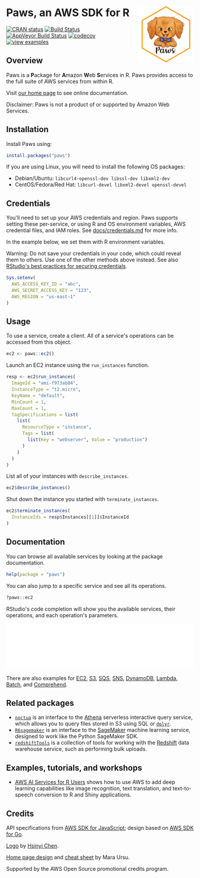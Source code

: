 
# Paws, an AWS SDK for R [<img src="docs/logo.png" align="right" height="150" />](https://paws-r.github.io)

[![CRAN status](https://www.r-pkg.org/badges/version/paws)](https://cran.r-project.org/package=paws)
[![Build Status](https://travis-ci.com/paws-r/paws.svg?branch=main)](https://travis-ci.com/paws-r/paws)
[![AppVeyor Build Status](https://ci.appveyor.com/api/projects/status/2ma1spb2f55129qc/branch/main?svg=true)](https://ci.appveyor.com/project/paws-r/paws/branch/main)
[![codecov](https://codecov.io/gh/paws-r/paws/branch/main/graph/badge.svg)](https://codecov.io/gh/paws-r/paws)
[![view examples](https://img.shields.io/badge/learn%20by-examples-0077b3.svg)](https://github.com/paws-r/paws/tree/main/examples)

## Overview

Paws is a **P**ackage for **A**mazon **W**eb **S**ervices in R. Paws provides
access to the full suite of AWS services from within R.

Visit [our home page](https://paws-r.github.io) to see online documentation.

Disclaimer: Paws is not a product of or supported by Amazon Web Services.

## Installation

Install Paws using:

``` r
install.packages("paws")
```

If you are using Linux, you will need to install the following OS packages:

* Debian/Ubuntu: `libcurl4-openssl-dev libssl-dev libxml2-dev`
* CentOS/Fedora/Red Hat: `libcurl-devel libxml2-devel openssl-devel`

## Credentials

You'll need to set up your AWS credentials and region. Paws supports setting 
these per-service, or using R and OS environment variables, AWS credential
files, and IAM roles. See [docs/credentials.md](docs/credentials.md) for more
info.

In the example below, we set them with R environment variables.

Warning: Do not save your credentials in your code, which could reveal
them to others. Use one of the other methods above instead. See also
[RStudio's best practices for securing credentials](https://db.rstudio.com/best-practices/managing-credentials/#encrypt-credentials-with-keyring).

``` r
Sys.setenv(
  AWS_ACCESS_KEY_ID = "abc",
  AWS_SECRET_ACCESS_KEY = "123",
  AWS_REGION = "us-east-1"
)
```

## Usage

To use a service, create a client. All of a service's operations
can be accessed from this object.

``` r
ec2 <- paws::ec2()
```

Launch an EC2 instance using the `run_instances` function.

``` r
resp <- ec2$run_instances(
  ImageId = "ami-f973ab84",
  InstanceType = "t2.micro",
  KeyName = "default",
  MinCount = 1,
  MaxCount = 1,
  TagSpecifications = list(
    list(
      ResourceType = "instance",
      Tags = list(
        list(Key = "webserver", Value = "production")
      )
    )
  )
)
```

List all of your instances with `describe_instances`.

``` r
ec2$describe_instances()
```

Shut down the instance you started with `terminate_instances`.

``` r
ec2$terminate_instances(
  InstanceIds = resp$Instances[[1]]$InstanceId
)
```

## Documentation

You can browse all available services by looking at the package documentation.

``` r
help(package = "paws")
```

You can also jump to a specific service and see all its operations.

``` r
?paws::ec2
```

RStudio's code completion will show you the available services,
their operations, and each operation's parameters.

![](docs/code_completion.gif)

There are also examples for [EC2](examples/ec2.R), [S3](examples/s3.R),
[SQS](examples/sqs.R), [SNS](examples/sns.R),
[DynamoDB](examples/dynamodb.R), [Lambda](examples/lambda.R),
[Batch](examples/batch.R), and [Comprehend](examples/comprehend.R).

## Related packages

* [`noctua`](https://dyfanjones.github.io/noctua/) is an interface to the
[Athena](https://aws.amazon.com/athena/) serverless interactive query
service, which allows you to query files stored in S3 using SQL or
[`dplyr`](https://dplyr.tidyverse.org/).
* [`R6sagemaker`](https://github.com/DyfanJones/sagemaker-r-sdk) is an
interface to the [SageMaker](https://aws.amazon.com/sagemaker/) machine
learning service, designed to work like the Python SageMaker SDK.
* [`redshiftTools`](https://github.com/RedOakStrategic/redshiftTools) is
a collection of tools for working with the
[Redshift](https://aws.amazon.com/redshift/) data warehouse service,
such as performing bulk uploads.

## Examples, tutorials, and workshops

* [AWS AI Services for R Users](https://github.com/alex23lemm/AWS-AI-Services-R-Workshop)
shows how to use AWS to add deep learning capabilities like image recognition,
text translation, and text-to-speech conversion to R and Shiny applications.

## Credits

API specifications from [AWS SDK for JavaScript](https://github.com/aws/aws-sdk-js);
design based on [AWS SDK for Go](https://github.com/aws/aws-sdk-go).

[Logo](docs/logo.png) by [Hsinyi Chen](https://linktr.ee/starfolio).

[Home page design](https://paws-r.github.io) and [cheat sheet](docs/cheat_sheet.pdf) by Mara Ursu.

Supported by the AWS Open Source promotional credits program.
